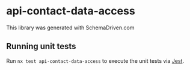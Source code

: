 
# api-contact-data-access

This library was generated with SchemaDriven.com

## Running unit tests

Run `nx test api-contact-data-access` to execute the unit tests via [Jest](https://jestjs.io).

